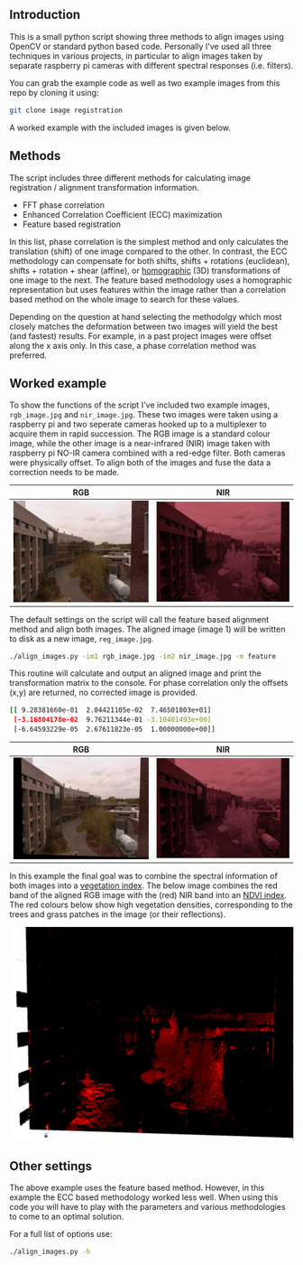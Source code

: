 ## Introduction

This is a small python script showing three methods to align images using OpenCV or standard python based code. Personally I've used all three techniques in various projects, in particular to align images taken by separate raspberry pi cameras with different spectral responses (i.e. filters).

You can grab the example code as well as two example images from this repo by cloning it using:

```bash
git clone image registration
```

A worked example with the included images is given below.

## Methods

The script includes three different methods for calculating image registration / alignment transformation information.

- FFT phase correlation
- Enhanced Correlation Coefficient (ECC) maximization
- Feature based registration

In this list, phase correlation is the simplest method and only calculates the translation (shift) of one image compared to the other. In contrast, the ECC methodology can compensate for both shifts, shifts + rotations (euclidean), shifts + rotation + shear (affine), or [homographic](https://en.wikipedia.org/wiki/Homography_(computer_vision)) (3D) transformations of one image to the next. The feature based methodology uses a homographic representation but uses features within the image rather than a correlation based method on the whole image to search for these values.

Depending on the question at hand selecting the methodolgy which most closely matches the deformation between two images will yield the best (and fastest) results. For example, in a past project images were offset along the x axis only. In this case, a phase correlation method was preferred.

## Worked example

To show the functions of the script I've included two example images, `rgb_image.jpg` and `nir_image.jpg`. These two images were taken using a raspberry pi and two seperate cameras hooked up to a multiplexer to acquire them in rapid succession. The RGB image is a standard colour image, while the other image is a near-infrared (NIR) image taken with raspberry pi NO-IR camera combined with a red-edge filter. Both cameras were physically offset. To align both of the images and fuse the data a correction needs to be made.

|  RGB | NIR  | 
|---|---|
| ![](rgb_image.jpg)  | ![](nir_image.jpg)  |

The default settings on the script will call the feature based alignment method and align both images. The aligned image (image 1) will be written to disk as a new image, `reg_image.jpg`.

```bash
./align_images.py -im1 rgb_image.jpg -im2 nir_image.jpg -m feature
```

This routine will calculate and output an aligned image and print the transformation matrix to the console. For phase correlation only the offsets (x,y) are returned, no corrected image is provided.

```bash
[[ 9.28381660e-01  2.04421105e-02  7.46501803e+01]
 [-3.16804178e-02  9.76211344e-01 -3.10401493e+00]
 [-6.64593229e-05  2.67611823e-05  1.00000000e+00]]

```

|  RGB | NIR  | 
|---|---|
| ![](reg_image.jpg)  | ![](nir_image.jpg)  |

In this example the final goal was to combine the spectral information of both images into a [vegetation index](https://en.wikipedia.org/wiki/Vegetation_Index). The below image combines the red band of the aligned RGB image with the (red) NIR band into an [NDVI index](https://en.wikipedia.org/wiki/Normalized_difference_vegetation_index). The red colours below show high vegetation densities, corresponding to the trees and grass patches in the image (or their reflections).

![](ndvi.jpg)

## Other settings

The above example uses the feature based method. However, in this example the ECC based methodology worked less well. When using this code you will have to play with the parameters and various methodologies to come to an optimal solution.

For a full list of options use:

```bash
./align_images.py -h
```
